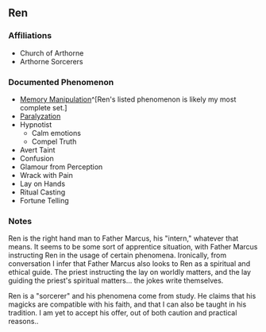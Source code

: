 ## Ren

### Affiliations
- Church of Arthorne
- Arthorne Sorcerers

### Documented Phenomenon
- [Memory Manipulation](/Dossiers/Phenomena/Memory_Manipulation)^[Ren's listed phenomenon is likely my most complete set.]
- [Paralyzation](/Dossiers/Phenomena/Paralyzation)
- Hypnotist
  - Calm emotions
  - Compel Truth
- Avert Taint
- Confusion
- Glamour from Perception
- Wrack with Pain
- Lay on Hands
- Ritual Casting
- Fortune Telling

### Notes
Ren is the right hand man to Father Marcus, his "intern," whatever that means. It seems to be some sort of apprentice situation, with Father Marcus instructing Ren in the usage of certain phenomena. Ironically, from conversation I infer that Father Marcus also looks to Ren as a spiritual and ethical guide. The priest instructing the lay on worldly matters, and the lay guiding the priest's spiritual matters... the jokes write themselves.

Ren is a "sorcerer" and his phenomena come from study. He claims that his magicks are compatible with his faith, and that I can also be taught in his tradition. I am yet to accept his offer, out of both caution and practical reasons..
